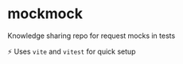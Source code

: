 # mockmock
Knowledge sharing repo for request mocks in tests

⚡ Uses  `vite` and `vitest` for quick setup 
